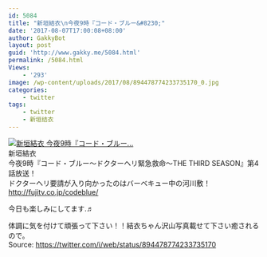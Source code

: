 ```yaml
---
id: 5084
title: "新垣結衣\n今夜9時『コード・ブルー&#8230;"
date: '2017-08-07T17:00:08+08:00'
author: GakkyBot
layout: post
guid: 'http://www.gakky.me/5084.html'
permalink: /5084.html
Views:
    - '293'
image: /wp-content/uploads/2017/08/894478774233735170_0.jpg
categories:
    - twitter
tags:
    - twitter
    - 新垣结衣
---
```


[![新垣結衣
今夜9時『コード・ブルー...](http://www.yui-aragaki.org/wp-content/uploads/2017/08/894478774233735170_0.jpg)](http://www.yui-aragaki.org/wp-content/uploads/2017/08/894478774233735170_0.jpg)  
新垣結衣  
今夜9時『コード・ブルー～ドクターヘリ緊急救命～THE THIRD SEASON』第4話放送！  
ドクターヘリ要請が入り向かったのはバーベキュー中の河川敷！  
http://fujitv.co.jp/codeblue/

今日も楽しみにしてます.♬

体調に気を付けて頑張って下さい！！結衣ちゃん沢山写真載せて下さい癒されるので。  
Source: <https://twitter.com/i/web/status/894478774233735170>